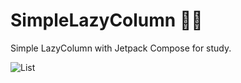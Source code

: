 # SimpleLazyColumn :mage::blue_heart:
Simple LazyColumn with Jetpack Compose for study.

![List](https://github.com/rodrigoaads/SimpleLazyColumn/assets/90936908/9cc5b9cd-e257-47c2-98dc-1d78fd2c20e9)
